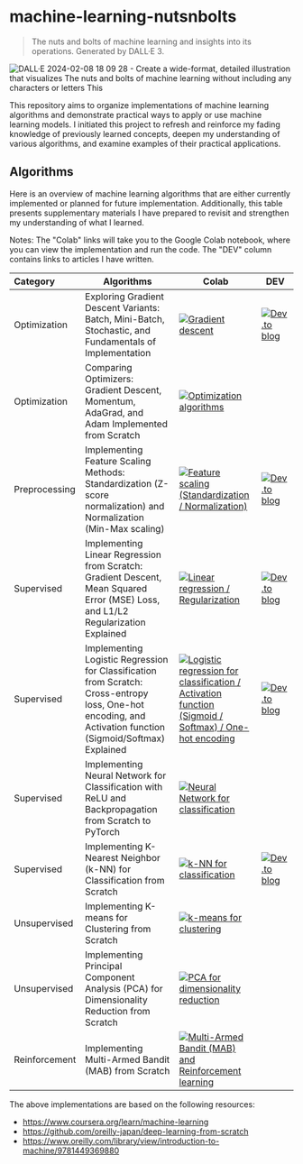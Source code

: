 # machine-learning-nutsnbolts

> The nuts and bolts of machine learning and insights into its operations. Generated by DALL·E 3.

![DALL·E 2024-02-08 18 09 28 - Create a wide-format, detailed illustration that visualizes _The nuts and bolts of machine learning_ without including any characters or letters  This](https://github.com/esakik/machine-learning-nutsnbolts/assets/44774033/845c0482-d8e6-41c1-8d10-827289af28c8)

This repository aims to organize implementations of machine learning algorithms and demonstrate practical ways to apply or use machine learning models.
I initiated this project to refresh and reinforce my fading knowledge of previously learned concepts, deepen my understanding of various algorithms, and examine examples of their practical applications.

## Algorithms

Here is an overview of machine learning algorithms that are either currently implemented or planned for future implementation.
Additionally, this table presents supplementary materials I have prepared to revisit and strengthen my understanding of what I learned.

Notes: The "Colab" links will take you to the Google Colab notebook, where you can view the implementation and run the code. The "DEV" column contains links to articles I have written.

| Category      | Algorithms                                                                                                                                                  | Colab                                                                                                                                                                                                                                                                                                     | DEV                                                                                                                                                                                                                    |
|:--------------|-------------------------------------------------------------------------------------------------------------------------------------------------------------|-----------------------------------------------------------------------------------------------------------------------------------------------------------------------------------------------------------------------------------------------------------------------------------------------------------|------------------------------------------------------------------------------------------------------------------------------------------------------------------------------------------------------------------------|
| Optimization  | Exploring Gradient Descent Variants: Batch, Mini-Batch, Stochastic, and Fundamentals of Implementation                                                      | [![Gradient descent](https://colab.research.google.com/assets/colab-badge.svg)](https://colab.research.google.com/github/esakik/machine-learning-nutsnbolts/blob/main/algorithms/optimization/gradient_descent.ipynb)                                                                                     | [![Dev.to blog](https://img.shields.io/badge/dev.to-0A0A0A?style=flat&logo=dev.to&logoColor=white)](https://dev.to/esakik/exploring-gradient-descent-after-implementing-linear-regression-from-scratch-i4e)            |
| Optimization  | Comparing Optimizers: Gradient Descent, Momentum, AdaGrad, and Adam Implemented from Scratch                                                                | [![Optimization algorithms](https://colab.research.google.com/assets/colab-badge.svg)](https://colab.research.google.com/github/esakik/machine-learning-nutsnbolts/blob/main/algorithms/optimization/optimizers_comparison.ipynb)                                                                         |                                                                                                                                                                                                                        |
| Preprocessing | Implementing Feature Scaling Methods: Standardization (Z-score normalization) and Normalization (Min-Max scaling)                                           | [![Feature scaling (Standardization / Normalization)](https://colab.research.google.com/assets/colab-badge.svg)](https://colab.research.google.com/github/esakik/machine-learning-nutsnbolts/blob/main/algorithms/preprocessing/feature_scaling.ipynb)                                                    | [![Dev.to blog](https://img.shields.io/badge/dev.to-0A0A0A?style=flat&logo=dev.to&logoColor=white)](https://dev.to/esakik/deciphering-standardization-and-normalization-understanding-feature-scaling-techniques-1cf5) |
| Supervised    | Implementing Linear Regression from Scratch: Gradient Descent, Mean Squared Error (MSE) Loss, and L1/L2 Regularization Explained                            | [![Linear regression / Regularization](https://colab.research.google.com/assets/colab-badge.svg)](https://colab.research.google.com/github/esakik/machine-learning-nutsnbolts/blob/main/algorithms/supervised/linear_regression.ipynb)                                                                    | [![Dev.to blog](https://img.shields.io/badge/dev.to-0A0A0A?style=flat&logo=dev.to&logoColor=white)](https://dev.to/esakik/re-learn-linear-regression-in-python-from-theory-to-practice-277m)                           |
| Supervised    | Implementing Logistic Regression for Classification from Scratch: Cross-entropy loss, One-hot encoding, and Activation function (Sigmoid/Softmax) Explained | [![Logistic regression for classification / Activation function (Sigmoid / Softmax) / One-hot encoding](https://colab.research.google.com/assets/colab-badge.svg)](https://colab.research.google.com/github/esakik/machine-learning-nutsnbolts/blob/main/algorithms/supervised/logistic_regression.ipynb) | [![Dev.to blog](https://img.shields.io/badge/dev.to-0A0A0A?style=flat&logo=dev.to&logoColor=white)](https://dev.to/esakik/brushing-up-on-logistic-regression-in-python-theory-to-practice-5ef4)                        |
| Supervised    | Implementing Neural Network for Classification with ReLU and Backpropagation from Scratch to PyTorch                                                        | [![Neural Network for classification](https://colab.research.google.com/assets/colab-badge.svg)](https://colab.research.google.com/github/esakik/machine-learning-nutsnbolts/blob/main/algorithms/supervised/neural_network_classification.ipynb)                                                         |                                                                                                                                                                                                                        |
| Supervised    | Implementing K-Nearest Neighbor (k-NN) for Classification from Scratch                                                                                      | [![k-NN for classification](https://colab.research.google.com/assets/colab-badge.svg)](https://colab.research.google.com/github/esakik/machine-learning-nutsnbolts/blob/main/algorithms/supervised/knn_classification.ipynb)                                                                              | [![Dev.to blog](https://img.shields.io/badge/dev.to-0A0A0A?style=flat&logo=dev.to&logoColor=white)](https://dev.to/esakik/brushing-up-on-k-nn-for-classification-in-python-theory-to-practice-phm)                     |
| Unsupervised  | Implementing K-means for Clustering from Scratch                                                                                                            | [![k-means for clustering](https://colab.research.google.com/assets/colab-badge.svg)](https://colab.research.google.com/github/esakik/machine-learning-nutsnbolts/blob/main/algorithms/unsupervised/kmeans_clustering.ipynb)                                                                              |                                                                                                                                                                                                                        |
| Unsupervised  | Implementing Principal Component Analysis (PCA) for Dimensionality Reduction from Scratch                                                                   | [![PCA for dimensionality reduction](https://colab.research.google.com/assets/colab-badge.svg)](https://colab.research.google.com/github/esakik/machine-learning-nutsnbolts/blob/main/algorithms/unsupervised/pca_dimensionality_reduction.ipynb)                                                         |                                                                                                                                                                                                                        |
| Reinforcement | Implementing Multi-Armed Bandit (MAB) from Scratch                                                                                                          | [![Multi-Armed Bandit (MAB) and Reinforcement learning](https://colab.research.google.com/assets/colab-badge.svg)](https://colab.research.google.com/github/esakik/machine-learning-nutsnbolts/blob/main/algorithms/reinforcement/multi_armed_bandits_ε_greedy.ipynb)                                     |                                                                                                                                                                                                                        |
                                                                                                                                                                                                             
The above implementations are based on the following resources:

- https://www.coursera.org/learn/machine-learning
- https://github.com/oreilly-japan/deep-learning-from-scratch
- https://www.oreilly.com/library/view/introduction-to-machine/9781449369880
